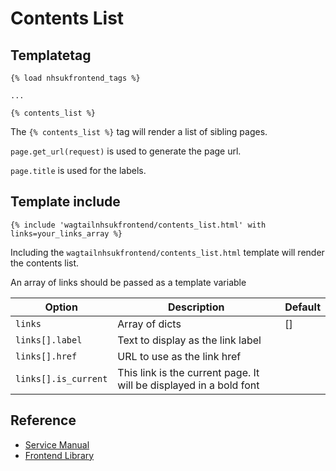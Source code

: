 # Contents List

## Templatetag

```django
{% load nhsukfrontend_tags %}

...

{% contents_list %}
```

The `{% contents_list %}` tag will render a list of sibling pages.

`page.get_url(request)` is used to generate the page url.

`page.title` is used for the labels.

## Template include

```django
{% include 'wagtailnhsukfrontend/contents_list.html' with links=your_links_array %}
```

Including the `wagtailnhsukfrontend/contents_list.html` template will render the contents list.

An array of links should be passed as a template variable

| Option | Description | Default |
| ------ | ----------- | ------- |
| `links` | Array of dicts | [] |
| `links[].label` | Text to display as the link label | |
| `links[].href` | URL to use as the link href | |
| `links[].is_current` | This link is the current page. It will be displayed in a bold font | |

## Reference

* [Service Manual](https://service-manual.nhs.uk/design-system/components/contents-list)
* [Frontend Library](https://github.com/nhsuk/nhsuk-frontend/tree/master/packages/components/contents-list)
